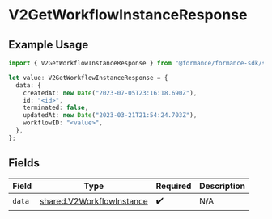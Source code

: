 # V2GetWorkflowInstanceResponse

## Example Usage

```typescript
import { V2GetWorkflowInstanceResponse } from "@formance/formance-sdk/sdk/models/shared";

let value: V2GetWorkflowInstanceResponse = {
  data: {
    createdAt: new Date("2023-07-05T23:16:18.690Z"),
    id: "<id>",
    terminated: false,
    updatedAt: new Date("2023-03-21T21:54:24.703Z"),
    workflowID: "<value>",
  },
};
```

## Fields

| Field                                                                         | Type                                                                          | Required                                                                      | Description                                                                   |
| ----------------------------------------------------------------------------- | ----------------------------------------------------------------------------- | ----------------------------------------------------------------------------- | ----------------------------------------------------------------------------- |
| `data`                                                                        | [shared.V2WorkflowInstance](../../../sdk/models/shared/v2workflowinstance.md) | :heavy_check_mark:                                                            | N/A                                                                           |